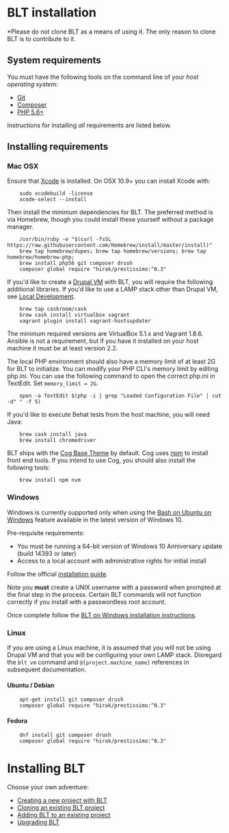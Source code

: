 # BLT installation

*Please do not clone BLT as a means of using it. The only reason to clone BLT is to contribute to it.

## System requirements

You must have the following tools on the command line of your *host operating system*:

* [Git](https://git-scm.com/)
* [Composer](https://getcomposer.org/download/)
* [PHP 5.6+](http://php.net/manual/en/install.php)

Instructions for installing _all_ requirements are listed below.

## Installing requirements

### Mac OSX

Ensure that [Xcode](https://itunes.apple.com/us/app/xcode/id497799835?mt=12) is installed. On OSX 10.9+ you can install Xcode with:

        sudo xcodebuild -license
        xcode-select --install

Then install the  minimum dependencies for BLT. The preferred method is via Homebrew, though you could install these yourself without a package manager.

        /usr/bin/ruby -e "$(curl -fsSL https://raw.githubusercontent.com/Homebrew/install/master/install)"
        brew tap homebrew/dupes; brew tap homebrew/versions; brew tap homebrew/homebrew-php;
        brew install php56 git composer drush
        composer global require "hirak/prestissimo:^0.3"

If you'd like to create a [Drupal VM](https://www.drupalvm.com/) with BLT, you will require the following additional libraries. If you'd like to use a LAMP stack other than Drupal VM, see [Local Development](readme/local-development.md).

        brew tap caskroom/cask
        brew cask install virtualbox vagrant
        vagrant plugin install vagrant-hostsupdater

The minimum required versions are VirtualBox 5.1.x and Vagrant 1.8.6. Ansible is not a requirement, but if you have it installed on your host machine it must be at least version 2.2.

The local PHP environment should also have a memory limit of at least 2G for BLT to initialize. You can modify your PHP CLI's memory limit by editing php.ini. You can use the following command to open the correct php.ini in TextEdit. Set `memory_limit = 2G`.

        open -a TextEdit $(php -i | grep "Loaded Configuration File" | cut -d" " -f 5)

If you'd like to execute Behat tests from the host machine, you will need Java:

        brew cask install java
        brew install chromedriver

BLT ships with the [Cog Base Theme](https://github.com/acquia-pso/cog) by default. Cog uses [npm](https://www.npmjs.com/) to install front end tools. If you intend to use Cog, you should also install the following tools:

        brew install npm nvm

### Windows

Windows is currently supported only when using the [Bash on Ubuntu on Windows](https://msdn.microsoft.com/en-us/commandline/wsl/about) feature available in the latest version of Windows 10.

Pre-requisite requirements:
  - You must be running a 64-bit version of Windows 10 Anniversary update (build 14393 or later)
  - Access to a local account with administrative rights for initial install

Follow the official [installation guide](https://msdn.microsoft.com/en-us/commandline/wsl/install_guide).

Note you **must** create a UNIX username with a password when prompted at the final step in the process. Certain BLT commands will not function correctly if you install with a passwordless root account.

Once complete follow the [BLT on Windows installation instructions](readme/windows-install.md).

### Linux

If you are using a Linux machine, it is assumed that you will not be using Drupal VM and that you will be configuring your own LAMP stack. Disregard the `blt vm` command and `@[project.machine_name]` references in subsequent documentation.

#### Ubuntu / Debian

        apt-get install git composer drush
        composer global require "hirak/prestissimo:^0.3"

#### Fedora

        dnf install git composer drush
        composer global require "hirak/prestissimo:^0.3"

# Installing BLT

Choose your own adventure:

* [Creating a new project with BLT](readme/creating-new-project.md)
* [Cloning an existing BLT project](readme/onboarding.md)
* [Adding BLT to an existing project](readme/adding-to-project.md)
* [Upgrading BLT](readme/updating-blt.md)

